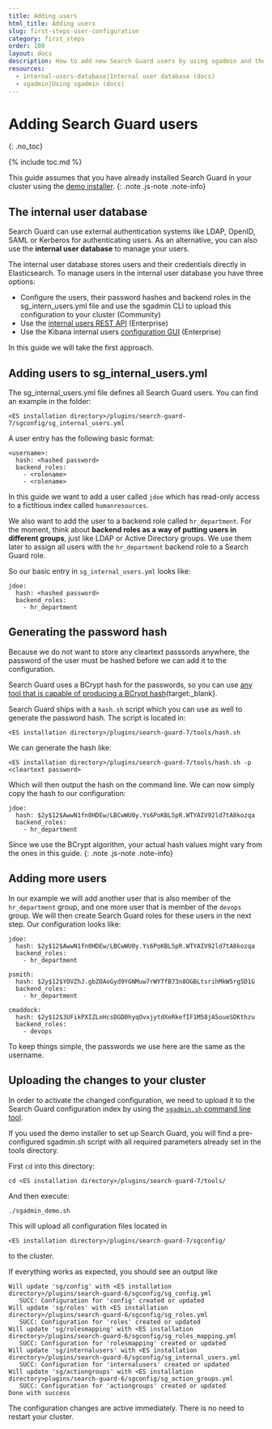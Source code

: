 ```yaml
---
title: Adding users
html_title: Adding users
slug: first-steps-user-configuration
category: first_steps
order: 100
layout: docs
description: How to add new Search Guard users by using sgadmin and the Search Guard configuration.
resources:
  - internal-users-database|Internal user database (docs)  
  - sgadmin|Using sgadmin (docs)  
---
```

<!---
Copyright 2019 floragunn GmbH
-->

# Adding Search Guard users
{: .no_toc}

{% include toc.md %}

This guide assumes that you have already installed Search Guard in your cluster using the [demo installer](demo-installer).
{: .note .js-note .note-info}

## The internal user database

Search Guard can use external authentication systems like LDAP, OpenID, SAML or Kerberos for authenticating users. As an alternative, you can also use the **internal user database** to manage your users.

The internal user database stores users and their credentials directly in Elasticsearch. To manage users in the internal user database you have three options:

* Configure the users, their password hashes and backend roles in the sg_intern_users.yml file and use the sgadmin CLI to upload this configuration to your cluster (Community)
* Use the [internal users REST API](rest-api-internalusers) (Enterprise)
* Use the Kibana internal users [configuration GUI](configuration-gui) (Enterprise)

In this guide we will take the first approach.

## Adding users to sg\_internal\_users.yml

The sg\_internal\_users.yml file defines all Search Guard users. You can find an example in the folder:

```
<ES installation directory>/plugins/search-guard-7/sgconfig/sg_internal_users.yml
```

A user entry has the following basic format:

```
<username>:
  hash: <hashed password>
  backend_roles:
    - <rolename>
    - <rolename>
```

In this guide we want to add a user called `jdoe` which has read-only access to a fictitious index called `humanresources`.

We also want to add the user to a backend role called `hr_department`. For the moment, think about **backend roles as a way of putting users in different groups**, just like LDAP or Active Directory groups. We use them later to assign all users with the `hr_department` backend role to a Search Guard role. 

So our basic entry in `sg_internal_users.yml` looks like:

```
jdoe:
  hash: <hashed password>
  backend_roles:
    - hr_department
```

## Generating the password hash

Because we do not want to store any cleartext passsords anywhere, the password of the user must be hashed before we can add it to the configuration.

Search Guard uses a BCrypt hash for the passwords, so you can use [any tool that is capable of producing a BCrypt hash](https://bcrypt-generator.com/){target:_blank}.

Search Guard ships with a `hash.sh` script which you can use as well to generate the password hash. The script is located in:

```
<ES installation directory>/plugins/search-guard-7/tools/hash.sh
```

We can generate the hash like:

```
<ES installation directory>/plugins/search-guard-7/tools/hash.sh -p <cleartext password>
```

Which will then output the hash on the command line. We can now simply copy the hash to our configuration:

```
jdoe:
  hash: $2y$12$AwwN1fn0HDEw/LBCwWU0y.Ys6PoKBL5pR.WTYAIV92ld7tA8kozqa
  backend_roles:
    - hr_department
```

Since we use the BCrypt algorithm, your actual hash values might vary from the ones in this guide.
{: .note .js-note .note-info}

## Adding more users

In our example we will add another user that is also member of the `hr_department` group, and one more user that is member of the `devops` group. We will then create Search Guard roles for these users in the next step. Our configuration looks like:

```
jdoe:
  hash: $2y$12$AwwN1fn0HDEw/LBCwWU0y.Ys6PoKBL5pR.WTYAIV92ld7tA8kozqa
  backend_roles:
    - hr_department

psmith:
  hash: $2y$12$YOVZhJ.gbZOAoGyd9YGNMuw7rWYTfB73n8OGBLtsrihMkW5rg5D1G
  backend_roles:
    - hr_department

cmaddock:
  hash: $2y$12$3UFikPXIZLoHcsDGD0hyqOvxjytdXeRkefIF1M58jA5oueSDKthzu
  backend_roles:
    - devops
```

To keep things simple, the passwords we use here are the same as the username.

## Uploading the changes to your cluster

In order to activate the changed configuration, we need to upload it to the Search Guard configuration index by using the [`sgadmin.sh` command line tool](sgadmin). 

If you used the demo installer to set up Search Guard, you will find a pre-configured sgadmin.sh script with all required parameters already set in the tools directory.

First `cd` into this directory:

```
cd <ES installation directory>/plugins/search-guard-7/tools/
```

And then execute:

```
./sgadmin_demo.sh
```

This will upload all configuration files located in

```
<ES installation directory>/plugins/search-guard-7/sgconfig/
```

to the cluster.

If everything works as expected, you should see an output like

```
Will update 'sg/config' with <ES installation directory>/plugins/search-guard-6/sgconfig/sg_config.yml 
   SUCC: Configuration for 'config' created or updated
Will update 'sg/roles' with <ES installation directory>/plugins/search-guard-6/sgconfig/sg_roles.yml 
   SUCC: Configuration for 'roles' created or updated
Will update 'sg/rolesmapping' with <ES installation directory>/plugins/search-guard-6/sgconfig/sg_roles_mapping.yml 
   SUCC: Configuration for 'rolesmapping' created or updated
Will update 'sg/internalusers' with <ES installation directory>/plugins/search-guard-6/sgconfig/sg_internal_users.yml 
   SUCC: Configuration for 'internalusers' created or updated
Will update 'sg/actiongroups' with <ES installation directory>plugins/search-guard-6/sgconfig/sg_action_groups.yml 
   SUCC: Configuration for 'actiongroups' created or updated
Done with success
```

The configuration changes are active immediately. There is no need to restart your cluster.